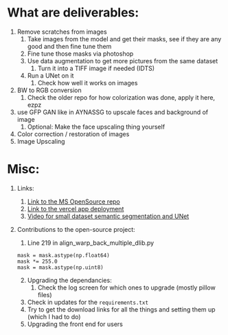 # What are deliverables:

1. Remove scratches from images
   1. Take images from the model and get their masks, see if they are any good and then fine tune them
   2. Fine tune those masks via photoshop
   3. Use data augmentation to get more pictures from the same dataset
      1. Turn it into a TIFF image if needed (IDTS)
   4. Run a UNet on it
      1. Check how well it works on images
2. BW to RGB conversion
   1. Check the older repo for how colorization was done, apply it here, ezpz
3. use GFP GAN like in AYNASSG to upscale faces and background of image
   1. Optional: Make the face upscaling thing yourself
4. Color correction / restoration of images 
5. Image Upscaling



# Misc:

1. Links:
   1. [Link to the MS OpenSource repo](https://github.com/microsoft/Bringing-Old-Photos-Back-to-Life)
   2. [Link to the vercel app deployment](https://restoring-images.vercel.app/)
   3. [Video for small dataset semantic segmentation and UNet](https://www.youtube.com/watch?v=-XeKG_T6tdc)

2. Contributions to the open-source project:
   1. Line 219 in align_warp_back_multiple_dlib.py
   ```
   mask = mask.astype(np.float64)
   mask *= 255.0
   mask = mask.astype(np.uint8)
   ```
   2. Upgrading the dependancies:
      1. Check the log screen for which ones to upgrade (mostly pillow files)
   3. Check in updates for the ```requirements.txt```
   4. Try to get the download links for all the things and setting them up (which I had to do)
   5. Upgrading the front end for users